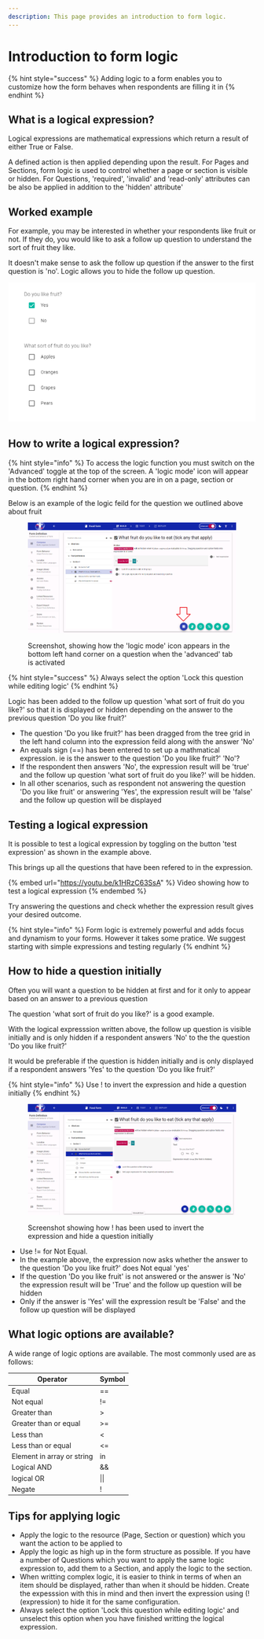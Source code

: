 ```yaml
---
description: This page provides an introduction to form logic.
---
```


# Introduction to form logic

{% hint style="success" %}
Adding logic to a form enables you to customize how the form behaves when respondents are filling it in
{% endhint %}

## What is a logical expression?

Logical expressions are mathematical expressions which return a result of either True or False.&#x20;

A defined action is then applied depending upon the result.  For Pages and Sections, form logic is used to control whether a page or section is visible or hidden.  For Questions, 'required', 'invalid' and 'read-only' attributes can be also be applied in addition to the 'hidden' attribute'

## Worked example&#x20;

For example, you may be interested in whether your respondents like fruit or not. If they do, you would like to ask a follow up question to understand the sort of fruit they like.

It doesn't make sense to ask the follow up question if the answer to the first question is 'no'. Logic allows you to hide the follow up question.

![Example of a question where logic can help](<../../../.gitbook/assets/image (300) (1) (1) (1) (1) (1) (1).png>)

## How to write a logical expression?

{% hint style="info" %}
To access the logic function you must switch on the 'Advanced' toggle at the top of the screen.  A 'logic mode' icon will appear in the bottom right hand corner when you are in on a page, section or question.&#x20;
{% endhint %}

Below is an example of the logic feild for the question we outlined above about fruit

<figure><img src="../../../.gitbook/assets/image (11).png" alt=""><figcaption><p>Screenshot, showing how the 'logic mode' icon appears in the bottom left hand corner on a question when the 'advanced' tab is activated</p></figcaption></figure>

{% hint style="success" %}
Always select the option 'Lock this question while editing logic'
{% endhint %}

Logic has been added to the follow up question 'what sort of fruit do you like?' so that it is displayed or hidden depending on the answer to the previous question 'Do you like fruit?'

* The question 'Do you like fruit?' has been dragged from the tree grid in the left hand column into the expression feild along with the answer 'No'
* An equals sign (==) has been entered to set up a mathmatical expression. ie is the answer to the question 'Do you like fruit?' 'No'?
* If the respondent then answers 'No', the expression result will be 'true' and the follow up question 'what sort of fruit do you like?' will be hidden.
* In all other scenarios, such as respondent not answering the question 'Do you like fruit' or answering 'Yes', the expression result will be 'false' and the follow up question will be displayed

## Testing a logical expression

It is possible to test a logical expression by toggling on the button 'test expression' as shown in the example above.

This brings up all the questions that have been refered to in the expression.

{% embed url="https://youtu.be/k1HRzC63SsA" %}
Video showing how to test a logical expression
{% endembed %}

Try answering the questions and check whether the expression result gives your desired outcome.

{% hint style="info" %}
Form logic is extremely powerful and adds focus and dynamism to your forms. However it takes some pratice. We suggest starting with simple expressions and testing regularly
{% endhint %}

## How to hide a question initially

Often you will want a question to be hidden at first and for it only to appear based on an answer to a previous question

The question 'what sort of fruit do you like?' is a good example.

With the logical expresssion written above, the follow up question is visible initially and is only hidden if a respondent answers 'No' to the the question 'Do you like fruit?'

It would be preferable if the question is hidden initially and is only displayed if a respondent answers 'Yes' to the question 'Do you like fruit?'

{% hint style="info" %}
Use ! to invert the expression and hide a question initially
{% endhint %}

<figure><img src="../../../.gitbook/assets/image (14).png" alt=""><figcaption><p>Screenshot showing how ! has been used to invert the expression and hide a question initially</p></figcaption></figure>

* Use != for Not Equal. &#x20;
* In the example above, the expression now asks whether the answer to the question 'Do you like fruit?' does Not equal 'yes'
* If the question 'Do you like fruit' is not answered or the answer is 'No' the expression result will be 'True' and the follow up question will be hidden
* Only if the answer is 'Yes' will the expression result be 'False' and the follow up question will be displayed

## What logic options are available?

A wide range of logic options are available. The most commonly used are as follows:

| Operator                   | Symbol |
| -------------------------- | ------ |
| Equal                      | ==     |
| Not equal                  | !=     |
| Greater than               | >      |
| Greater than or equal      | >=     |
| Less than                  | <      |
| Less than or equal         | <=     |
| Element in array or string | in     |
| Logical AND                | &&     |
| logical OR                 | \|\|   |
| Negate                     | !      |

## Tips for applying logic

* Apply the logic to the resource (Page, Section or question) which you want the action to be applied to
* Apply the logic as high up in the form structure as possible.  If you have a number of Questions which you want to apply the same logic expression to, add them to a Section, and apply the logic to the section.
* When writting complex logic, it is easier to think in terms of when an item should be displayed, rather than when it should be hidden.  Create the expesssion with this in mind and then invert the expression using (!(expression) to hide it for the same configuration.
* Always select the option 'Lock this question while editing logic' and unselect this option when you have finished writting the logical expression.

&#x20;

